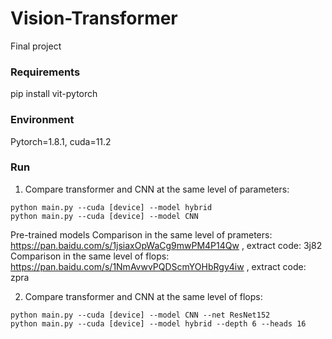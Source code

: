 # Vision-Transformer
Final project
### Requirements
pip install vit-pytorch
### Environment
Pytorch=1.8.1, cuda=11.2
### Run
1. Compare transformer and CNN at the same level of parameters:
```Shell
python main.py --cuda [device] --model hybrid
python main.py --cuda [device] --model CNN
```
Pre-trained models
Comparison in the same level of prameters: https://pan.baidu.com/s/1jsiaxOpWaCg9mwPM4P14Qw , extract code: 3j82
Comparison in the same level of flops: https://pan.baidu.com/s/1NmAvwvPQDScmYOHbRgy4iw , extract code: zpra

2. Compare transformer and CNN at the same level of flops:
```Shell
python main.py --cuda [device] --model CNN --net ResNet152
python main.py --cuda [device] --model hybrid --depth 6 --heads 16
```
